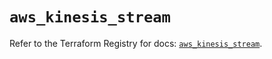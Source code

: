 # `aws_kinesis_stream`

Refer to the Terraform Registry for docs: [`aws_kinesis_stream`](https://registry.terraform.io/providers/hashicorp/aws/6.4.0/docs/resources/kinesis_stream).
